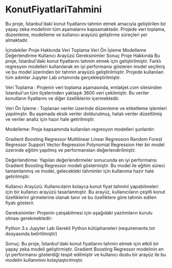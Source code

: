 # KonutFiyatlariTahmini
 Bu proje, İstanbul'daki konut fiyatlarını tahmin etmek amacıyla geliştirilen bir yapay zeka modelinin tüm aşamalarını kapsamaktadır. Projede veri toplama, düzenleme, modelleme ve kullanıcı arayüzü geliştirme süreçleri yer almaktadır.

İçindekiler
Proje Hakkında
Veri Toplama
Veri Ön İşleme
Modelleme
Değerlendirme
Kullanıcı Arayüzü
Gereksinimler
Sonuç
Proje Hakkında
Bu proje, İstanbul'daki konut fiyatlarını tahmin etmek için geliştirilmiştir. Farklı regresyon modelleri kullanılarak en iyi performansı gösteren model seçilmiş ve bu model üzerinden bir tahmin arayüzü geliştirilmiştir. Projede kullanılan tüm adımlar Jupyter Lab ortamında gerçekleştirilmiştir.

Veri Toplama :
Projenin veri toplama aşamasında, emlakjet.com sitesinden İstanbul'un tüm ilçelerinden yaklaşık 3600 veri çekilmiştir. Bu veriler konutların fiyatlarını ve diğer özelliklerini içermektedir.

Veri Ön İşleme :
Toplanan veriler üzerinde düzenleme ve etiketleme işlemleri yapılmıştır. Bu aşamada eksik veriler doldurulmuş, hatalı veriler düzeltilmiş ve veriler analiz için hazır hale getirilmiştir.

Modelleme:
Proje kapsamında kullanılan regresyon modelleri şunlardır:

Gradient Boosting Regressor
Multilinear Linear Regression
Random Forest Regressor
Support Vector Regression
Polynomial Regression
Her bir model üzerinde eğitim yapılmış ve performansları değerlendirilmiştir.

Değerlendirme:
Yapılan değerlendirmeler sonucunda en iyi performansı Gradient Boosting Regressor modeli göstermiştir. Bu model ile eğitim süreci tamamlanmış ve model, gelecekteki tahminler için kullanıma hazır hale getirilmiştir.

Kullanıcı Arayüzü:
Kullanıcıların kolayca konut fiyat tahmini yapabilmeleri için bir kullanıcı arayüzü tasarlanmıştır. Bu arayüz, kullanıcıların çeşitli konut özelliklerini girmelerine olanak tanır ve bu özelliklere göre tahmin edilen fiyatı gösterir.

Gereksinimler:
Projenin çalışabilmesi için aşağıdaki yazılımların kurulu olması gerekmektedir:

Python 3.x
Jupyter Lab
Gerekli Python kütüphaneleri (requirements.txt dosyasında belirtilmiştir)

Sonuç:
Bu proje, İstanbul'daki konut fiyatlarını tahmin etmek için etkili bir yapay zeka modeli geliştirmiştir. Gradient Boosting Regressor modelinin en iyi performansı gösterdiği tespit edilmiştir ve kullanıcı dostu bir arayüz ile bu modelin kullanımını kolaylaştırılmıştır.
